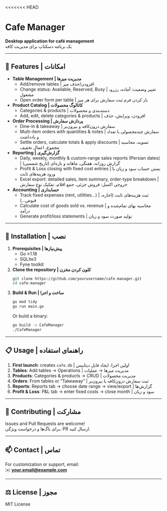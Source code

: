 <<<<<<< HEAD
# Cafe Manager

**Desktop application for café management**  
یک برنامه دسکتاپ برای مدیریت کافه

---

## 🌟 Features | امکانات  
- **Table Management | مدیریت میزها**  
  - Add/remove tables | افزودن/حذف میز  
  - Change status: Available, Reserved, Busy | تغییر وضعیت: آماده، رزرو، مشغول  
  - Open order form per table | باز کردن فرم ثبت سفارش برای هر میز  
- **Product Catalog | کاتالوگ محصولات**  
  - Categories & products | دسته‌بندی و محصولات  
  - Add, edit, delete categories & products | افزودن، ویرایش، حذف  
- **Order Processing | پردازش سفارش**  
  - Dine-in & takeaway | سفارش درون‌کافه و بیرون‌بر  
  - Multi-item orders with quantities & notes | سفارش چندمحصولی با تعداد و یادداشت  
  - Settle orders, calculate totals & apply discounts | تسویه، محاسبه مجموع، اعمال تخفیف  
- **Reporting | گزارش‌گیری**  
  - Daily, weekly, monthly & custom-range sales reports (Persian dates) | گزارش روزانه، هفتگی، ماهانه و بازه‌ای (تاریخ شمسی)  
  - Profit & Loss closing with fixed cost entries | بستن حساب سود و زیان با ورود هزینه‌های ثابت  
  - Excel export: detailed sales, item summary, order-type breakdown | خروجی اکسل: فروش جزئی، جمع اقلام، تفکیک نوع سفارش  
- **Accounting | حسابداری**  
  - Track fixed expenses (rent, utilities…) | ثبت هزینه‌های ثابت (اجاره، قبوض...)  
  - Calculate cost of goods sold vs. revenue | محاسبه بهای تمام‌شده و درآمد  
  - Generate profit/loss statements | تولید صورت سود و زیان  

---

## 🚀 Installation | نصب  
1. **Prerequisites | پیش‌نیازها**  
   - Go ≥1.18  
   - SQLite3  
   - Fyne toolkit  
2. **Clone the repository | کلون کردن مخزن**  
   ```bash
   git clone https://github.com/yourusername/cafe-manager.git
   cd cafe-manager
   ```  
3. **Build & Run | ساخت و اجرا**  
   ```bash
   go mod tidy
   go run main.go
   ```  
   Or build a binary:  
   ```bash
   go build -o CafeManager
   ./CafeManager
   ```  

---

## 📋 Usage | راهنمای استفاده  
1. **First launch**: creates `cafe.db` | اولین اجرا، ایجاد فایل دیتابیس  
2. **Tables**: Add tables → Operations | مدیریت میزها → عملیات  
3. **Products**: Categories & products → CRUD | مدیریت محصولات  
4. **Orders**: From tables or “Takeaway” | ثبت سفارش درون‌کافه یا بیرون‌بر  
5. **Reports**: Reports tab → choose date range → view/export | گزارش‌ها  
6. **Profit & Loss**: P&L tab → enter fixed costs → close month | سود و زیان  

---

## 🤝 Contributing | مشارکت  
Issues and Pull Requests are welcome!  
برای باگ‌ها و درخواست ویژگی، PR ارسال کنید.

---

## 📫 Contact | تماس  
For customization or support, email:  
✉️ **your.email@example.com**

---

## ⚖️ License | مجوز  
MIT License  
